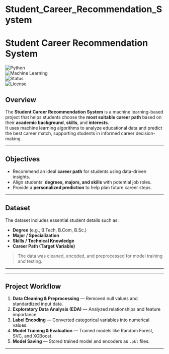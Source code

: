# Student_Career_Recommendation_System
# Student Career Recommendation System  

![Python](https://img.shields.io/badge/Python-3.x-blue.svg)  
![Machine Learning](https://img.shields.io/badge/Machine%20Learning-Model-green.svg)  
![Status](https://img.shields.io/badge/Status-Completed-success.svg)  
![License](https://img.shields.io/badge/License-MIT-yellow.svg)  

## Overview  
The **Student Career Recommendation System** is a machine learning-based project that helps students choose the **most suitable career path** based on their **academic background**, **skills**, and **interests**.  
It uses machine learning algorithms to analyze educational data and predict the best career match, supporting students in informed career decision-making.  

---

## Objectives  
- Recommend an ideal **career path** for students using data-driven insights.  
- Align students’ **degrees, majors, and skills** with potential job roles.  
- Provide a **personalized prediction** to help plan future career steps.  

---

##  Dataset  
The dataset includes essential student details such as:  
-  **Degree** (e.g., B.Tech, B.Com, B.Sc.)  
-  **Major / Specialization**  
- **Skills / Technical Knowledge**  
-  **Career Path (Target Variable)**  

> The data was cleaned, encoded, and preprocessed for model training and testing.

---


---

##  Project Workflow  
1. **Data Cleaning & Preprocessing** — Removed null values and standardized input data.  
2. **Exploratory Data Analysis (EDA)** — Analyzed relationships and feature importance.  
3. **Label Encoding** — Converted categorical variables into numerical values.  
4. **Model Training & Evaluation** — Trained models like Random Forest, SVC, and XGBoost.  
5. **Model Saving** — Stored trained model and encoders as `.pkl` files.  

---

